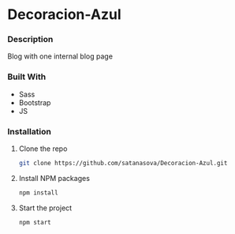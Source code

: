 # Decoracion-Azul

### Description
  Blog with one internal blog page

### Built With
  * Sass
  * Bootstrap
  * JS 
  
### Installation
1. Clone the repo
   ```sh
   git clone https://github.com/satanasova/Decoracion-Azul.git
   ```
2. Install NPM packages
   ```sh
   npm install
   ```
3. Start the project
   ```sh
   npm start
   ```
  
